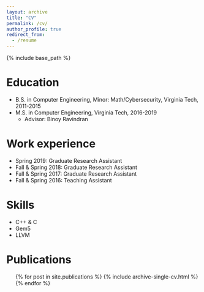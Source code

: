 ```yaml
---
layout: archive
title: "CV"
permalink: /cv/
author_profile: true
redirect_from:
  - /resume
---
```


{% include base_path %}

Education
======
* B.S. in Computer Engineering, Minor: Math/Cybersecurity, Virginia Tech, 2011-2015
* M.S. in Computer Engineering, Virginia Tech, 2016-2019 
    * Advisor: Binoy Ravindran

Work experience
======
* Spring 2019: Graduate Research Assistant
* Fall & Spring 2018: Graduate Research Assistant
* Fall & Spring 2017: Graduate Research Assistant
* Fall & Spring 2016: Teaching Assistant
  
Skills
======
* C++ & C
* Gem5
* LLVM

Publications
======
  <ul>{% for post in site.publications %}
    {% include archive-single-cv.html %}
  {% endfor %}</ul>
  
